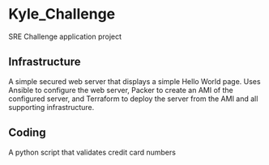 # Kyle_Challenge

SRE Challenge application project

## Infrastructure

A simple secured web server that displays a simple Hello World page. Uses Ansible to configure the web server, Packer to create an AMI of the configured server, and Terraform to deploy the server from the AMI and all supporting infrastructure.

## Coding

A python script that validates credit card numbers
